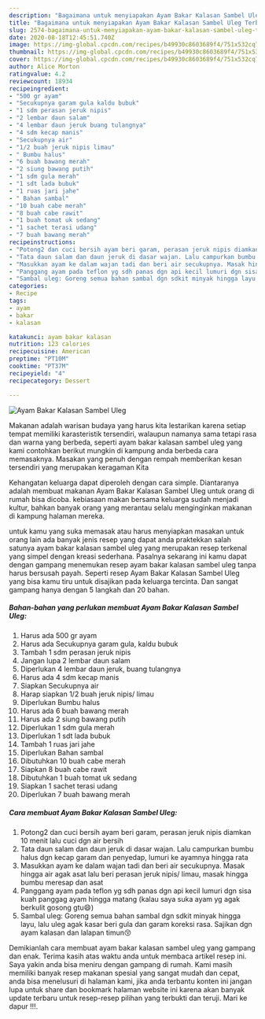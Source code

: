 ```yaml
---
description: "Bagaimana untuk menyiapakan Ayam Bakar Kalasan Sambel Uleg Terbukti"
title: "Bagaimana untuk menyiapakan Ayam Bakar Kalasan Sambel Uleg Terbukti"
slug: 2574-bagaimana-untuk-menyiapakan-ayam-bakar-kalasan-sambel-uleg-terbukti
date: 2020-08-18T12:45:51.740Z
image: https://img-global.cpcdn.com/recipes/b49930c8603689f4/751x532cq70/ayam-bakar-kalasan-sambel-uleg-foto-resep-utama.jpg
thumbnail: https://img-global.cpcdn.com/recipes/b49930c8603689f4/751x532cq70/ayam-bakar-kalasan-sambel-uleg-foto-resep-utama.jpg
cover: https://img-global.cpcdn.com/recipes/b49930c8603689f4/751x532cq70/ayam-bakar-kalasan-sambel-uleg-foto-resep-utama.jpg
author: Alice Morton
ratingvalue: 4.2
reviewcount: 18934
recipeingredient:
- "500 gr ayam"
- "Secukupnya garam gula kaldu bubuk"
- "1 sdm perasan jeruk nipis"
- "2 lembar daun salam"
- "4 lembar daun jeruk buang tulangnya"
- "4 sdm kecap manis"
- "Secukupnya air"
- "1/2 buah jeruk nipis limau"
- " Bumbu halus"
- "6 buah bawang merah"
- "2 siung bawang putih"
- "1 sdm gula merah"
- "1 sdt lada bubuk"
- "1 ruas jari jahe"
- " Bahan sambal"
- "10 buah cabe merah"
- "8 buah cabe rawit"
- "1 buah tomat uk sedang"
- "1 sachet terasi udang"
- "7 buah bawang merah"
recipeinstructions:
- "Potong2 dan cuci bersih ayam beri garam, perasan jeruk nipis diamkan 10 menit lalu cuci dgn air bersih"
- "Tata daun salam dan daun jeruk di dasar wajan. Lalu campurkan bumbu halus dgn kecap garam dan penyedap, lumuri ke ayamnya hingga rata"
- "Masukkan ayam ke dalam wajan tadi dan beri air secukupnya. Masak hingga air agak asat lalu beri perasan jeruk nipis/ limau, masak hingga bumbu meresap dan asat"
- "Panggang ayam pada teflon yg sdh panas dgn api kecil lumuri dgn sisa kuah panggag ayam hingga matang (kalau saya suka ayam yg agak berkulit gosong gtu😄)"
- "Sambal uleg: Goreng semua bahan sambal dgn sdkit minyak hingga layu, lalu uleg agak kasar beri gula dan garam koreksi rasa. Sajikan dgn ayam kalasan dan lalapan timun😚"
categories:
- Recipe
tags:
- ayam
- bakar
- kalasan

katakunci: ayam bakar kalasan 
nutrition: 123 calories
recipecuisine: American
preptime: "PT10M"
cooktime: "PT37M"
recipeyield: "4"
recipecategory: Dessert

---
```



![Ayam Bakar Kalasan Sambel Uleg](https://img-global.cpcdn.com/recipes/b49930c8603689f4/751x532cq70/ayam-bakar-kalasan-sambel-uleg-foto-resep-utama.jpg)

Makanan adalah warisan budaya yang harus kita lestarikan karena setiap tempat memiliki karasteristik tersendiri, walaupun namanya sama tetapi rasa dan warna yang berbeda, seperti ayam bakar kalasan sambel uleg yang kami contohkan berikut mungkin di kampung anda berbeda cara memasaknya. Masakan yang penuh dengan rempah memberikan kesan tersendiri yang merupakan keragaman Kita

Kehangatan keluarga dapat diperoleh dengan cara simple. Diantaranya adalah membuat makanan Ayam Bakar Kalasan Sambel Uleg untuk orang di rumah bisa dicoba. kebiasaan makan bersama keluarga sudah menjadi kultur, bahkan banyak orang yang merantau selalu menginginkan makanan di kampung halaman mereka.



untuk kamu yang suka memasak atau harus menyiapkan masakan untuk orang lain ada banyak jenis resep yang dapat anda praktekkan salah satunya ayam bakar kalasan sambel uleg yang merupakan resep terkenal yang simpel dengan kreasi sederhana. Pasalnya sekarang ini kamu dapat dengan gampang menemukan resep ayam bakar kalasan sambel uleg tanpa harus bersusah payah.
Seperti resep Ayam Bakar Kalasan Sambel Uleg yang bisa kamu tiru untuk disajikan pada keluarga tercinta. Dan sangat gampang hanya dengan 5 langkah dan 20 bahan.


<!--inarticleads1-->

##### Bahan-bahan yang perlukan membuat Ayam Bakar Kalasan Sambel Uleg:

1. Harus ada 500 gr ayam
1. Harus ada Secukupnya garam gula, kaldu bubuk
1. Tambah 1 sdm perasan jeruk nipis
1. Jangan lupa 2 lembar daun salam
1. Diperlukan 4 lembar daun jeruk, buang tulangnya
1. Harus ada 4 sdm kecap manis
1. Siapkan Secukupnya air
1. Harap siapkan 1/2 buah jeruk nipis/ limau
1. Diperlukan  Bumbu halus
1. Harus ada 6 buah bawang merah
1. Harus ada 2 siung bawang putih
1. Diperlukan 1 sdm gula merah
1. Diperlukan 1 sdt lada bubuk
1. Tambah 1 ruas jari jahe
1. Diperlukan  Bahan sambal
1. Dibutuhkan 10 buah cabe merah
1. Siapkan 8 buah cabe rawit
1. Dibutuhkan 1 buah tomat uk sedang
1. Siapkan 1 sachet terasi udang
1. Diperlukan 7 buah bawang merah




<!--inarticleads2-->

##### Cara membuat  Ayam Bakar Kalasan Sambel Uleg:

1. Potong2 dan cuci bersih ayam beri garam, perasan jeruk nipis diamkan 10 menit lalu cuci dgn air bersih
1. Tata daun salam dan daun jeruk di dasar wajan. Lalu campurkan bumbu halus dgn kecap garam dan penyedap, lumuri ke ayamnya hingga rata
1. Masukkan ayam ke dalam wajan tadi dan beri air secukupnya. Masak hingga air agak asat lalu beri perasan jeruk nipis/ limau, masak hingga bumbu meresap dan asat
1. Panggang ayam pada teflon yg sdh panas dgn api kecil lumuri dgn sisa kuah panggag ayam hingga matang (kalau saya suka ayam yg agak berkulit gosong gtu😄)
1. Sambal uleg: Goreng semua bahan sambal dgn sdkit minyak hingga layu, lalu uleg agak kasar beri gula dan garam koreksi rasa. Sajikan dgn ayam kalasan dan lalapan timun😚




Demikianlah cara membuat ayam bakar kalasan sambel uleg yang gampang dan enak. Terima kasih atas waktu anda untuk membaca artikel resep ini. Saya yakin anda bisa meniru dengan gampang di rumah. Kami masih memiliki banyak resep makanan spesial yang sangat mudah dan cepat, anda bisa menelusuri di halaman kami, jika anda terbantu konten ini jangan lupa untuk share dan bookmark halaman website ini karena akan banyak update terbaru untuk resep-resep pilihan yang terbukti dan teruji. Mari ke dapur !!!. 
